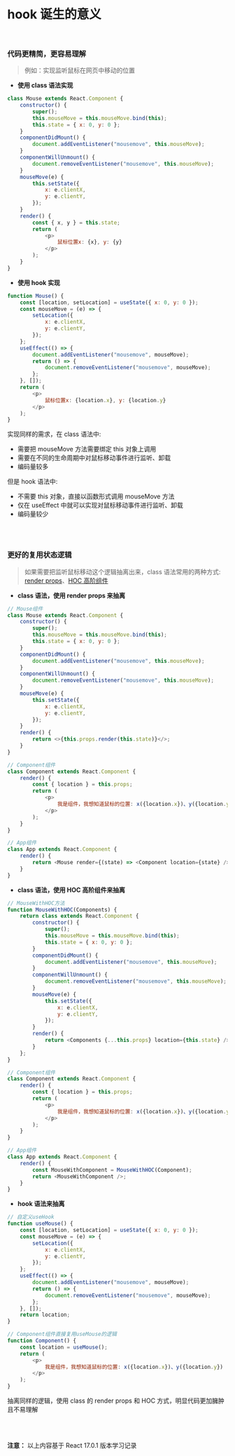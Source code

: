# hook 诞生的意义

</br>

### 代码更精简，更容易理解

> 例如：实现监听鼠标在网页中移动的位置

-   **使用 class 语法实现**

```javascript
class Mouse extends React.Component {
    constructor() {
        super();
        this.mouseMove = this.mouseMove.bind(this);
        this.state = { x: 0, y: 0 };
    }
    componentDidMount() {
        document.addEventListener("mousemove", this.mouseMove);
    }
    componentWillUnmount() {
        document.removeEventListener("mousemove", this.mouseMove);
    }
    mouseMove(e) {
        this.setState({
            x: e.clientX,
            y: e.clientY,
        });
    }
    render() {
        const { x, y } = this.state;
        return (
            <p>
                鼠标位置x: {x}, y: {y}
            </p>
        );
    }
}
```

-   **使用 hook 实现**

```javascript
function Mouse() {
    const [location, setLocation] = useState({ x: 0, y: 0 });
    const mouseMove = (e) => {
        setLocation({
            x: e.clientX,
            y: e.clientY,
        });
    };
    useEffect(() => {
        document.addEventListener("mousemove", mouseMove);
        return () => {
            document.removeEventListener("mousemove", mouseMove);
        };
    }, []);
    return (
        <p>
            鼠标位置x: {location.x}, y: {location.y}
        </p>
    );
}
```

实现同样的需求，在 class 语法中:

-   需要把 mouseMove 方法需要绑定 this 对象上调用
-   需要在不同的生命周期中对鼠标移动事件进行监听、卸载
-   编码量较多

但是 hook 语法中:

-   不需要 this 对象，直接以函数形式调用 mouseMove 方法
-   仅在 useEffect 中就可以实现对鼠标移动事件进行监听、卸载
-   编码量较少

</br>
</br>

### 更好的复用状态逻辑

> 如果需要把监听鼠标移动这个逻辑抽离出来，class 语法常用的两种方式: [render props](https://zh-hans.reactjs.org/docs/render-props.html)、[HOC 高阶组件](https://zh-hans.reactjs.org/docs/higher-order-components.html)

-   **class 语法，使用 render props 来抽离**

```javascript
// Mouse组件
class Mouse extends React.Component {
    constructor() {
        super();
        this.mouseMove = this.mouseMove.bind(this);
        this.state = { x: 0, y: 0 };
    }
    componentDidMount() {
        document.addEventListener("mousemove", this.mouseMove);
    }
    componentWillUnmount() {
        document.removeEventListener("mousemove", this.mouseMove);
    }
    mouseMove(e) {
        this.setState({
            x: e.clientX,
            y: e.clientY,
        });
    }
    render() {
        return <>{this.props.render(this.state)}</>;
    }
}

// Component组件
class Component extends React.Component {
    render() {
        const { location } = this.props;
        return (
            <p>
                我是组件，我想知道鼠标的位置: x({location.x})、y({location.y})
            </p>
        );
    }
}

// App组件
class App extends React.Component {
    render() {
        return <Mouse render={(state) => <Component location={state} />} />;
    }
}
```

-   **class 语法，使用 HOC 高阶组件来抽离**

```javascript
// MouseWithHOC方法
function MouseWithHOC(Components) {
    return class extends React.Component {
        constructor() {
            super();
            this.mouseMove = this.mouseMove.bind(this);
            this.state = { x: 0, y: 0 };
        }
        componentDidMount() {
            document.addEventListener("mousemove", this.mouseMove);
        }
        componentWillUnmount() {
            document.removeEventListener("mousemove", this.mouseMove);
        }
        mouseMove(e) {
            this.setState({
                x: e.clientX,
                y: e.clientY,
            });
        }
        render() {
            return <Components {...this.props} location={this.state} />;
        }
    };
}

// Component组件
class Component extends React.Component {
    render() {
        const { location } = this.props;
        return (
            <p>
                我是组件，我想知道鼠标的位置: x({location.x})、y({location.y})
            </p>
        );
    }
}

// App组件
class App extends React.Component {
    render() {
        const MouseWithComponent = MouseWithHOC(Component);
        return <MouseWithComponent />;
    }
}
```

-   **hook 语法来抽离**

```javascript
// 自定义useHook
function useMouse() {
    const [location, setLocation] = useState({ x: 0, y: 0 });
    const mouseMove = (e) => {
        setLocation({
            x: e.clientX,
            y: e.clientY,
        });
    };
    useEffect(() => {
        document.addEventListener("mousemove", mouseMove);
        return () => {
            document.removeEventListener("mousemove", mouseMove);
        };
    }, []);
    return location;
}

// Component组件直接复用useMouse的逻辑
function Component() {
    const location = useMouse();
    return (
        <p>
            我是组件，我想知道鼠标的位置: x({location.x})、y({location.y})
        </p>
    );
}
```

抽离同样的逻辑，使用 class 的 render props 和 HOC 方式，明显代码更加臃肿且不易理解

</br>
</br>

**注意：** 以上内容基于 React 17.0.1 版本学习记录
